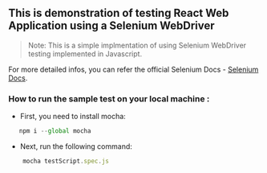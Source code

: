 ## This is demonstration of testing React Web Application using a Selenium WebDriver

> Note: This is a simple implmentation of using Selenium WebDriver testing implemented in Javascript.

For more detailed infos, you can refer the official Selenium Docs - [Selenium Docs](https://www.selenium.dev/).

### How to run the sample test on your local machine :

- First, you need to install mocha:

```js
   npm i --global mocha
```

- Next, run the following command:

```js
    mocha testScript.spec.js
```

